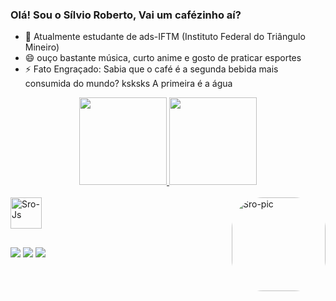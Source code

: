 ### Olá! Sou o Sílvio Roberto, Vai um cafézinho aí?

- 🌱 Atualmente estudante de ads-IFTM (Instituto Federal do Triângulo Mineiro)
- 😄 ouço bastante música, curto anime e gosto de praticar esportes 
- ⚡ Fato Engraçado: Sabia que o café é a segunda bebida mais consumida do mundo? ksksks A primeira é a água

<div align="center">
  <a href="https://github.com/Srobertocs">
  <img height="140em" src="https://github-readme-stats.vercel.app/api?username=Srobertocs&show_icons=true&theme=dark&include_all_commits=true&count_private=true"/>
  <img height="140em" src="https://github-readme-stats.vercel.app/api/top-langs/?username=Srobertocs&layout=compact&langs_count=7&theme=dark"/>
</div>  
<div style="display: inline_block"><br>
  <img align="center" alt="Sro-Js" height="50" width="50" src="https://cdn.jsdelivr.net/gh/devicons/devicon/icons/c/c-original.svg">
  <img align="right" alt="Sro-pic" height="150" style="border-radius:50px;" 
  src="https://3.bp.blogspot.com/-iDCIgTRVx-o/WHTUm7gK6mI/AAAAAAAAYbc/yM7i1uwLMS4HHVWzGB6W1kBldDEWLNbYgCLcB/s1600/Gifs%2Banimados%2BBoku%2Bno%2BHero%2BAcademia%2B3.gif">
</div>
</div>
  
  ##
<div>
   <a href="https://www.instagram.com/s_robertocs/" target="_blank"><img src="https://img.shields.io/badge/-Instagram-%23E4405F?style=for-the-badge&logo=instagram&logoColor=white" target="_blank"></a>
   <a href="" target="_blank"><img src="https://img.shields.io/badge/Gmail-D14836?style=for-the-badge&logo=gmail&logoColor=white" target="_blank"></a>
   <a href="https://api.whatsapp.com/send?phone=5534996343432&text=%F0%9F%91%8C" target="_blank"><img src="https://img.shields.io/badge/WhatsApp-25D366?style=for-the-badge&logo=whatsapp&logoColor=white" target="_blank"></a>
</div>

